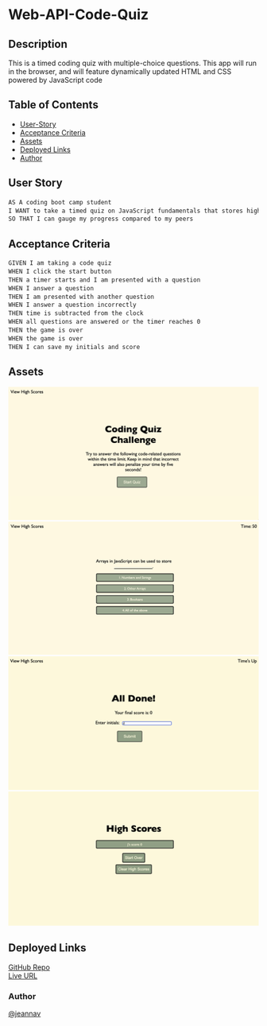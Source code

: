 # Web-API-Code-Quiz

## Description

This is a timed coding quiz with multiple-choice questions. This app will run in the browser, and will feature dynamically updated HTML and CSS powered by JavaScript code

## Table of Contents
- [User-Story](#user-story)
- [Acceptance Criteria](#acceptance-criteria)
- [Assets](#assets)
- [Deployed Links](#deployed-links)
- [Author](#author)


## User Story

```md
AS A coding boot camp student
I WANT to take a timed quiz on JavaScript fundamentals that stores high scores
SO THAT I can gauge my progress compared to my peers
```

## Acceptance Criteria

```md
GIVEN I am taking a code quiz
WHEN I click the start button
THEN a timer starts and I am presented with a question
WHEN I answer a question
THEN I am presented with another question
WHEN I answer a question incorrectly
THEN time is subtracted from the clock
WHEN all questions are answered or the timer reaches 0
THEN the game is over
WHEN the game is over
THEN I can save my initials and score
```

## Assets

![Screenshot](./assets/images/Instructions%20Screen.png)
![Screenshot](./assets/images/Question%20Screen.png)
![Screenshot](./assets/images/All%20Done%20Screen.png)
![Screenshot](./assets/images/High%20Scores%20Screen.png)

## Deployed Links

[GitHub Repo](https://github.com/jeannav/Web-API-Code-Quiz)\
[Live URL](https://jeannav.github.io/Web-API-Code-Quiz/)

### Author

[@jeannav](https://github.com/jeannav)
